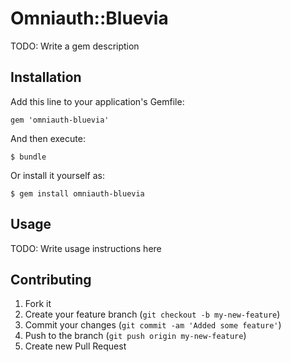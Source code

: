 # Omniauth::Bluevia

TODO: Write a gem description

## Installation

Add this line to your application's Gemfile:

    gem 'omniauth-bluevia'

And then execute:

    $ bundle

Or install it yourself as:

    $ gem install omniauth-bluevia

## Usage

TODO: Write usage instructions here

## Contributing

1. Fork it
2. Create your feature branch (`git checkout -b my-new-feature`)
3. Commit your changes (`git commit -am 'Added some feature'`)
4. Push to the branch (`git push origin my-new-feature`)
5. Create new Pull Request
